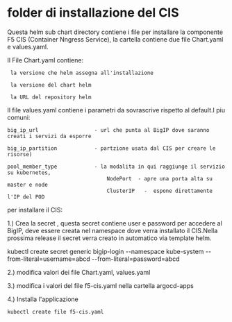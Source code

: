 # folder di installazione del CIS 
Questa  helm sub chart directory contiene i file per installare la componente F5 CIS (Container Nngress Service),  la cartella contiene due file Chart.yaml e values.yaml.

Il File Chart.yaml contiene:
     
     la versione che helm assegna all'installazione
     
     la versione del chart helm
     
     la URL del repository helm

Il file values.yaml  contiene i parametri da sovrascrive rispetto al default.I piu comuni:

    big_ip_url                  - url che punta al BigIP dove saranno creati i servizi da esporre
    
    big_ip_partition            - partzione usata dal CIS per creare le risorse) 
    
    pool_member_type            - la modalita in qui raggiunge il servizio su kubernetes,
                                    NodePort  - apre una porta alta su master e node
                                    ClusterIP   -  espone direttamente l'IP del POD
									
per installare il CIS:

1.) Crea  la secret , questa secret contiene user e password per accedere al BigIP, deve essere creata
    nel namespace dove verra installato il CIS.Nella prossima release il secret verra creato in automatico via template helm.

  kubectl create secret generic bigip-login --namespace kube-system --from-literal=username=abcd --from-literal=password=abcd

2.) modifica valori dei file Chart.yaml, values.yaml

3.) modifica i valori del file f5-cis.yaml  nella cartella argocd-apps

4.) Installa l'applicazione
    
    kubectl create file f5-cis.yaml 
